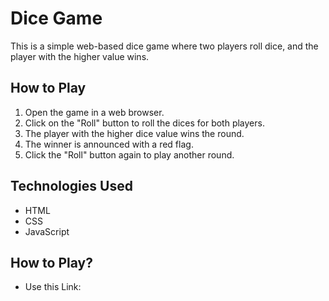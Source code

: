 # Dice Game

This is a simple web-based dice game where two players roll dice, and the player with the higher value wins.

## How to Play

1. Open the game in a web browser.
2. Click on the "Roll" button to roll the dices for both players.
3. The player with the higher dice value wins the round.
4. The winner is announced with a red flag.
5. Click the "Roll" button again to play another round.

## Technologies Used

- HTML
- CSS
- JavaScript

## How to Play?
- Use this Link: 


